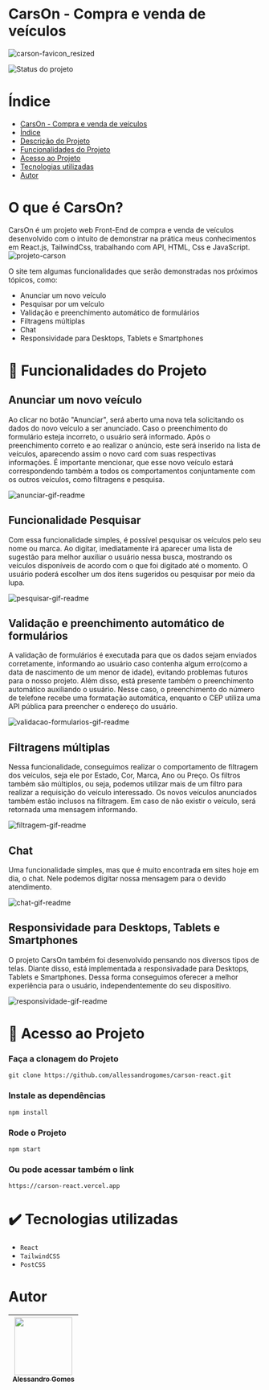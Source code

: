 # CarsOn - Compra e venda de veículos 

![carson-favicon_resized](https://github.com/allessandrogomes/carson-react/assets/112139213/4bc8ac90-978d-41e3-8a36-a3d117999207)

![Status do projeto](https://img.shields.io/badge/STATUS-EM_DESENVOLVIMENTO-green)

# Índice

- [CarsOn - Compra e venda de veículos](#carson---compra-e-venda-de-ve%C3%ADculos)
- [Índice](#índice)
- [Descrição do Projeto](#o-que-é-carson)
- [Funcionalidades do Projeto](#hammer-funcionalidades-do-projeto)
- [Acesso ao Projeto](#file_folder-acesso-ao-projeto)
- [Tecnologias utilizadas](#heavy_check_mark-tecnologias-utilizadas)
- [Autor](#autor)

# O que é CarsOn?
CarsOn é um projeto web Front-End de compra e venda de veículos desenvolvido com o intuito de demonstrar na prática meus conhecimentos em React.js, TailwindCss, trabalhando com API, HTML, Css e JavaScript.
![projeto-carson](https://github.com/allessandrogomes/carson-react/assets/112139213/381be55b-0254-4d27-a2f6-87992f2bdf32)


O site tem algumas funcionalidades que serão demonstradas nos próximos tópicos, como: 
- Anunciar um novo veículo
- Pesquisar por um veículo
- Validação e preenchimento automático de formulários
- Filtragens múltiplas
- Chat
- Responsividade para Desktops, Tablets e Smartphones

# :hammer: Funcionalidades do Projeto
<h2>Anunciar um novo veículo</h2>
<p>Ao clicar no botão "Anunciar", será aberto uma nova tela solicitando os dados do novo veículo a ser anunciado. Caso o preenchimento do formulário esteja incorreto, o usuário será informado. Após o preenchimento correto e ao realizar o anúncio, este será inserido na lista de veículos, aparecendo assim o novo card com suas respectivas informações. É importante mencionar, que esse novo veículo estará correspondendo também a todos os comportamentos conjuntamente com os outros veículos, como filtragens e pesquisa.</p>

![anunciar-gif-readme](https://github.com/allessandrogomes/carson-react/assets/112139213/61cdf0bd-1a7c-4a79-b127-b08bf71aa208)

<h2>Funcionalidade Pesquisar</h2>
<p>Com essa funcionalidade simples, é possível pesquisar os veículos pelo seu nome ou marca. Ao digitar, imediatamente irá aparecer uma lista de sugestão para melhor auxiliar o usuário nessa busca, mostrando os veículos disponíveis de acordo com o que foi digitado até o momento. O usuário poderá escolher um dos itens sugeridos ou pesquisar por meio da lupa.</p>

![pesquisar-gif-readme](https://github.com/allessandrogomes/carson-react/assets/112139213/3fc5460d-b388-4eb4-b271-7ea77a68a185)

<h2>Validação e preenchimento automático de formulários</h2>
<p>A validação de formulários é executada para que os dados sejam enviados corretamente, informando ao usuário caso contenha algum erro(como a data de nascimento de um menor de idade), evitando problemas futuros para o nosso projeto. Além disso, está presente também o preenchimento automático auxiliando o usuário. Nesse caso, o preenchimento do número de telefone recebe uma formatação automática, enquanto o CEP utiliza uma API pública para preencher o endereço do usuário.</p>

![validacao-formularios-gif-readme](https://github.com/allessandrogomes/carson-react/assets/112139213/e5777f7d-3080-4ceb-8bed-e8d28b6afa18)

<h2>Filtragens múltiplas</h2>
<p>Nessa funcionalidade, conseguimos realizar o comportamento de filtragem dos veículos, seja ele por Estado, Cor, Marca, Ano ou Preço. Os filtros também são múltiplos, ou seja, podemos utilizar mais de um filtro para realizar a requisição do veículo interessado. Os novos veículos anunciados também estão inclusos na filtragem. Em caso de não existir o veículo, será retornada uma mensagem informando.</p>

![filtragem-gif-readme](https://github.com/allessandrogomes/carson-react/assets/112139213/8844d82a-6ae5-49f6-82ff-0e66c84f3ac5)

<h2>Chat</h2>
<p>Uma funcionalidade simples, mas que é muito encontrada em sites hoje em dia, o chat. Nele podemos digitar nossa mensagem para o devido atendimento.</p>

![chat-gif-readme](https://github.com/allessandrogomes/carson-react/assets/112139213/7ff6dbd7-186c-4897-bf89-12e215639a96)

<h2>Responsividade para Desktops, Tablets e Smartphones</h2>
<p>O projeto CarsOn também foi desenvolvido pensando nos diversos tipos de telas. Diante disso, está implementada a responsivadade para Desktops, Tablets e Smartphones. Dessa forma conseguimos oferecer a melhor experiência para o usuário, independentemente do seu dispositivo.</p>

![responsividade-gif-readme](https://github.com/allessandrogomes/carson-react/assets/112139213/70a35d85-a52b-4277-84e1-21de7da80833)

# :file_folder: Acesso ao Projeto

<h3>Faça a clonagem do Projeto</h3>

```
git clone https://github.com/allessandrogomes/carson-react.git
```
<h3>Instale as dependências</h3>

```
npm install
```

<h3>Rode o Projeto</h3>

```
npm start
```

<h3>Ou pode acessar também o link</h3>

```
https://carson-react.vercel.app
```

# :heavy_check_mark: Tecnologias utilizadas

- ``React``
- ``TailwindCSS``
- ``PostCSS``

# Autor

| [<img loading="lazy" src="https://github.com/allessandrogomes.png" width=115><br><sub>Alessandro Gomes</sub>](https://github.com/allessandrogomes) |
| :---: |
